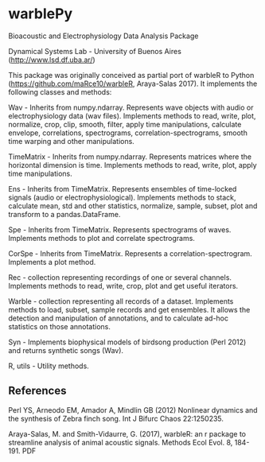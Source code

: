 # warblePy
Bioacoustic and Electrophysiology Data Analysis Package

Dynamical Systems Lab - University of Buenos Aires (http://www.lsd.df.uba.ar/)

This package was originally conceived as partial port of warbleR to Python (https://github.com/maRce10/warbleR, Araya-Salas 2017). It implements the following classes and methods:

Wav - Inherits from numpy.ndarray. Represents wave objects with audio or electrophysiology data (wav files). Implements methods to read, write, plot, normalize, crop, clip, smooth, filter, apply time manipulations, calculate envelope, correlations, spectrograms, correlation-spectrograms, smooth time warping and other manipulations. 

TimeMatrix - Inherits from numpy.ndarray. Represents matrices where the horizontal dimension is time. Implements methods to read, write, plot, apply time manipulations.

Ens - Inherits from TimeMatrix. Represents ensembles of time-locked signals (audio or electrophysiological). Implements methods to stack, calculate mean, std and other statistics, normalize, sample, subset, plot and transform to a pandas.DataFrame.    

Spe - Inherits from TimeMatrix. Represents spectrograms of waves. Implements methods to plot and correlate spectrograms.  

CorSpe - Inherits from TimeMatrix. Represents a correlation-spectrogram. Implements a plot method. 

Rec - collection representing recordings of one or several channels. Implements methods to read, write, crop, plot and get useful iterators. 

Warble - collection representing all records of a dataset. Implements methods to load, subset, sample records and get ensembles. It allows the detection and manipulation of annotations, and to calculate ad-hoc statistics on those annotations.   

Syn - Implements biophysical models of birdsong production (Perl 2012) and returns synthetic songs (Wav). 

R, utils - Utility methods. 


References
----------

Perl YS, Arneodo EM, Amador A, Mindlin GB (2012) Nonlinear dynamics and the synthesis of Zebra finch song. Int J Bifurc Chaos 22:1250235.

Araya-Salas, M. and Smith-Vidaurre, G. (2017), warbleR: an r package to streamline analysis of animal acoustic signals. Methods Ecol Evol. 8, 184-191. PDF